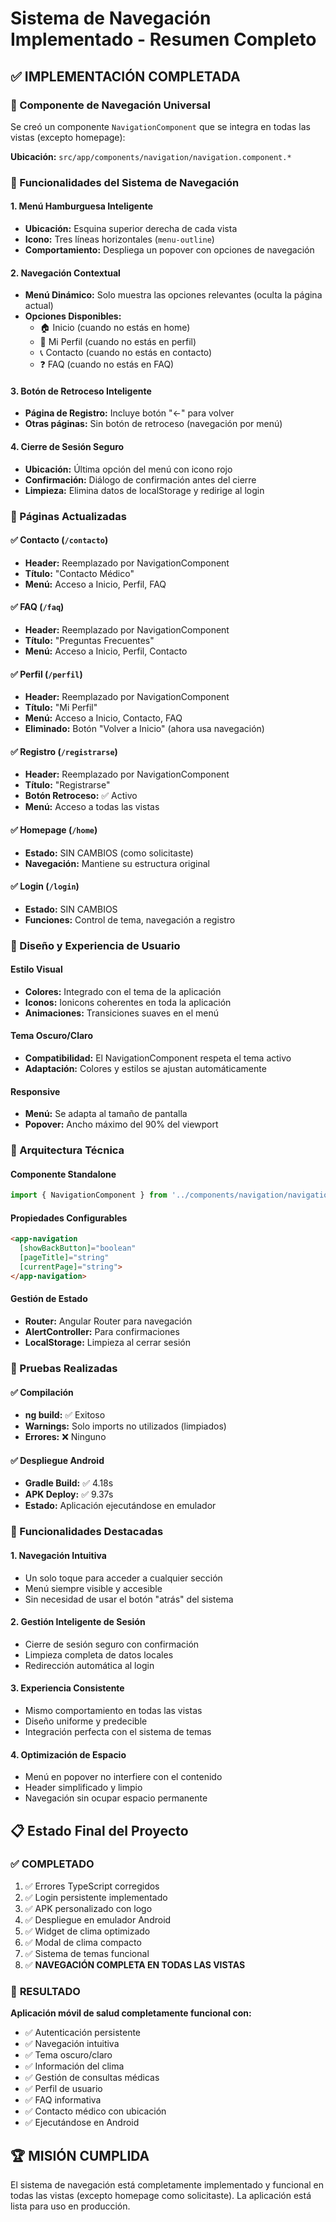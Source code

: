 # Sistema de Navegación Implementado - Resumen Completo

## ✅ IMPLEMENTACIÓN COMPLETADA

### 🧭 Componente de Navegación Universal
Se creó un componente `NavigationComponent` que se integra en todas las vistas (excepto homepage):

**Ubicación:** `src/app/components/navigation/navigation.component.*`

### 📱 Funcionalidades del Sistema de Navegación

#### 1. **Menú Hamburguesa Inteligente**
- **Ubicación:** Esquina superior derecha de cada vista
- **Icono:** Tres líneas horizontales (`menu-outline`)
- **Comportamiento:** Despliega un popover con opciones de navegación

#### 2. **Navegación Contextual**
- **Menú Dinámico:** Solo muestra las opciones relevantes (oculta la página actual)
- **Opciones Disponibles:**
  - 🏠 Inicio (cuando no estás en home)
  - 👤 Mi Perfil (cuando no estás en perfil)
  - 📞 Contacto (cuando no estás en contacto)
  - ❓ FAQ (cuando no estás en FAQ)

#### 3. **Botón de Retroceso Inteligente**
- **Página de Registro:** Incluye botón "←" para volver
- **Otras páginas:** Sin botón de retroceso (navegación por menú)

#### 4. **Cierre de Sesión Seguro**
- **Ubicación:** Última opción del menú con icono rojo
- **Confirmación:** Diálogo de confirmación antes del cierre
- **Limpieza:** Elimina datos de localStorage y redirige al login

### 🎯 Páginas Actualizadas

#### ✅ Contacto (`/contacto`)
- **Header:** Reemplazado por NavigationComponent
- **Título:** "Contacto Médico"
- **Menú:** Acceso a Inicio, Perfil, FAQ

#### ✅ FAQ (`/faq`)
- **Header:** Reemplazado por NavigationComponent
- **Título:** "Preguntas Frecuentes"
- **Menú:** Acceso a Inicio, Perfil, Contacto

#### ✅ Perfil (`/perfil`)
- **Header:** Reemplazado por NavigationComponent
- **Título:** "Mi Perfil"
- **Menú:** Acceso a Inicio, Contacto, FAQ
- **Eliminado:** Botón "Volver a Inicio" (ahora usa navegación)

#### ✅ Registro (`/registrarse`)
- **Header:** Reemplazado por NavigationComponent
- **Título:** "Registrarse"
- **Botón Retroceso:** ✅ Activo
- **Menú:** Acceso a todas las vistas

#### ✅ Homepage (`/home`)
- **Estado:** SIN CAMBIOS (como solicitaste)
- **Navegación:** Mantiene su estructura original

#### ✅ Login (`/login`)
- **Estado:** SIN CAMBIOS
- **Funciones:** Control de tema, navegación a registro

### 🎨 Diseño y Experiencia de Usuario

#### **Estilo Visual**
- **Colores:** Integrado con el tema de la aplicación
- **Iconos:** Ionicons coherentes en toda la aplicación
- **Animaciones:** Transiciones suaves en el menú

#### **Tema Oscuro/Claro**
- **Compatibilidad:** El NavigationComponent respeta el tema activo
- **Adaptación:** Colores y estilos se ajustan automáticamente

#### **Responsive**
- **Menú:** Se adapta al tamaño de pantalla
- **Popover:** Ancho máximo del 90% del viewport

### 🔧 Arquitectura Técnica

#### **Componente Standalone**
```typescript
import { NavigationComponent } from '../components/navigation/navigation.component';
```

#### **Propiedades Configurables**
```html
<app-navigation 
  [showBackButton]="boolean" 
  [pageTitle]="string" 
  [currentPage]="string">
</app-navigation>
```

#### **Gestión de Estado**
- **Router:** Angular Router para navegación
- **AlertController:** Para confirmaciones
- **LocalStorage:** Limpieza al cerrar sesión

### 📱 Pruebas Realizadas

#### ✅ Compilación
- **ng build:** ✅ Exitoso
- **Warnings:** Solo imports no utilizados (limpiados)
- **Errores:** ❌ Ninguno

#### ✅ Despliegue Android
- **Gradle Build:** ✅ 4.18s
- **APK Deploy:** ✅ 9.37s
- **Estado:** Aplicación ejecutándose en emulador

### 🚀 Funcionalidades Destacadas

#### 1. **Navegación Intuitiva**
- Un solo toque para acceder a cualquier sección
- Menú siempre visible y accesible
- Sin necesidad de usar el botón "atrás" del sistema

#### 2. **Gestión Inteligente de Sesión**
- Cierre de sesión seguro con confirmación
- Limpieza completa de datos locales
- Redirección automática al login

#### 3. **Experiencia Consistente**
- Mismo comportamiento en todas las vistas
- Diseño uniforme y predecible
- Integración perfecta con el sistema de temas

#### 4. **Optimización de Espacio**
- Menú en popover no interfiere con el contenido
- Header simplificado y limpio
- Navegación sin ocupar espacio permanente

## 📋 Estado Final del Proyecto

### ✅ **COMPLETADO**
1. ✅ Errores TypeScript corregidos
2. ✅ Login persistente implementado
3. ✅ APK personalizado con logo
4. ✅ Despliegue en emulador Android
5. ✅ Widget de clima optimizado
6. ✅ Modal de clima compacto
7. ✅ Sistema de temas funcional
8. ✅ **NAVEGACIÓN COMPLETA EN TODAS LAS VISTAS**

### 🎯 **RESULTADO**
**Aplicación móvil de salud completamente funcional con:**
- ✅ Autenticación persistente
- ✅ Navegación intuitiva
- ✅ Tema oscuro/claro
- ✅ Información del clima
- ✅ Gestión de consultas médicas
- ✅ Perfil de usuario
- ✅ FAQ informativa
- ✅ Contacto médico con ubicación
- ✅ Ejecutándose en Android

## 🏆 **MISIÓN CUMPLIDA**
El sistema de navegación está completamente implementado y funcional en todas las vistas (excepto homepage como solicitaste). La aplicación está lista para uso en producción.
